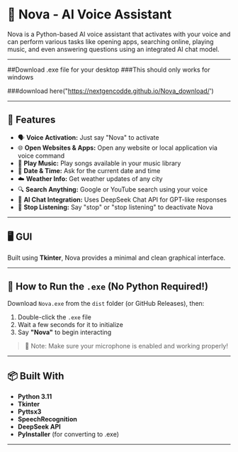 # 🤖 Nova - AI Voice Assistant

Nova is a Python-based AI voice assistant that activates with your voice and can perform various tasks like opening apps, searching online, playing music, and even answering questions using an integrated AI chat model.

---
##Download .exe file for your desktop
###This should only works for windows

###download here("https://nextgencodde.github.io/Nova_download/')

---
## 🌟 Features

- 🗣️ **Voice Activation:** Just say "Nova" to activate
- 🌐 **Open Websites & Apps:** Open any website or local application via voice command
- 🎵 **Play Music:** Play songs available in your music library
- 📆 **Date & Time:** Ask for the current date and time
- ☁️ **Weather Info:** Get weather updates of any city
- 🔍 **Search Anything:** Google or YouTube search using your voice
- 💬 **AI Chat Integration:** Uses DeepSeek Chat API for GPT-like responses
- 🛑 **Stop Listening:** Say "stop" or "stop listening" to deactivate Nova

---

## 🖥️ GUI

Built using **Tkinter**, Nova provides a minimal and clean graphical interface.

---

## 🚀 How to Run the `.exe` (No Python Required!)

Download `Nova.exe` from the `dist` folder (or GitHub Releases), then:

1. Double-click the `.exe` file
2. Wait a few seconds for it to initialize
3. Say **"Nova"** to begin interacting

> 📝 Note: Make sure your microphone is enabled and working properly!

---

## 📦 Built With

- **Python 3.11**
- **Tkinter**
- **Pyttsx3**
- **SpeechRecognition**
- **DeepSeek API**
- **PyInstaller** (for converting to .exe)

---

